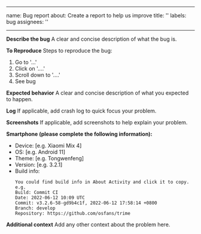 <!--
SPDX-FileCopyrightText: 2015 - 2024 Rime community

SPDX-License-Identifier: GPL-3.0-or-later
-->

---
name: Bug report
about: Create a report to help us improve
title: ''
labels: bug
assignees: ''

---

**Describe the bug**
A clear and concise description of what the bug is.

**To Reproduce**
Steps to reproduce the bug:
1. Go to '...'
2. Click on '....'
3. Scroll down to '....'
4. See bug

**Expected behavior**
A clear and concise description of what you expected to happen.

**Log**
If applicable, add crash log to quick focus your problem.

**Screenshots**
If applicable, add screenshots to help explain your problem.

**Smartphone (please complete the following information):**
 - Device: [e.g. Xiaomi Mix 4]
 - OS: [e.g. Android 11]
 - Theme: [e.g. Tongwenfeng]
 - Version: [e.g. 3.2.1]
 - Build info: 
   ```
   You could find build info in About Activity and click it to copy.
   e.g. 
   Build: Commit CI
   Date: 2022-06-12 10:09 UTC
   Commit: v3.2.6-58-gd9b4c1f, 2022-06-12 17:58:14 +0800
   Branch: develop
   Repository: https://github.com/osfans/trime
   ```
**Additional context**
Add any other context about the problem here.

